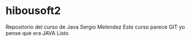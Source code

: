 # hibousoft2
Repositorio del curso de Java
Sergio Melendez
Este curso parece GIT yo pense que era JAVA
Listo



